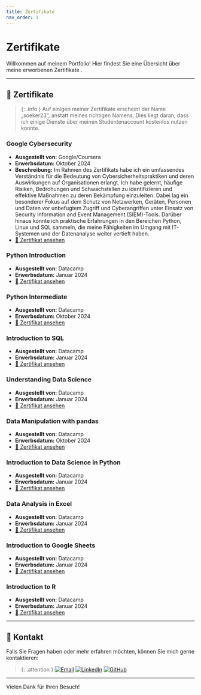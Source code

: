 ```yaml
---
title: Zertifikate
nav_order: 1
---
```


# Zertifikate

Willkommen auf meinem Portfolio! Hier findest Sie eine Übersicht über meine erworbenen Zertifikate .  

---

## 📜 Zertifikate



> {: .info }
Auf einigen meiner Zertifikate erscheint der Name „soeker23“, anstatt meines richtigen Namens. Dies liegt daran, dass ich einige Dienste über meinen Studentenaccount kostenlos nutzen konnte.

### Google Cybersecurity 
- **Ausgestellt von:** Google/Coursera  
- **Erwerbsdatum:** Oktober 2024  
- **Beschreibung:** 
  Im Rahmen des Zertifikats habe ich ein umfassendes Verständnis für die Bedeutung von Cybersicherheitspraktiken und deren Auswirkungen auf Organisationen erlangt. Ich habe gelernt, häufige Risiken, Bedrohungen und Schwachstellen zu identifizieren und effektive Maßnahmen zu deren Bekämpfung einzuleiten. Dabei lag ein besonderer Fokus auf dem Schutz von Netzwerken, Geräten, Personen und Daten vor unbefugtem Zugriff und Cyberangriffen unter Einsatz von Security Information and Event Management (SIEM)-Tools. Darüber hinaus konnte ich praktische Erfahrungen in den Bereichen Python, Linux und SQL sammeln, die meine Fähigkeiten im Umgang mit IT-Systemen und der Datenanalyse weiter vertieft haben.  
- [📄 Zertifikat ansehen](https://github.com/Emircan1122/Portfolio/blob/main/Coursera%20Google%20Cybersecurity.pdf)



### Python Introduction
- **Ausgestellt von:** Datacamp  
- **Erwerbsdatum:** Januar 2024  
- [📄 Zertifikat ansehen](https://github.com/Emircan1122/Portfolio/blob/main/certificate%20Introduction%20to%20Python.pdf)


### Python Intermediate
- **Ausgestellt von:** Datacamp  
- **Erwerbsdatum:** Oktober 2024  
- [📄 Zertifikat ansehen](https://github.com/Emircan1122/Portfolio/blob/main/certificate%20Intermediate%20Python.pdf)


### Introduction to SQL
- **Ausgestellt von:** Datacamp  
- **Erwerbsdatum:** Januar 2024  
- [📄 Zertifikat ansehen](https://github.com/Emircan1122/Portfolio/blob/main/certificate%20Introduction%20to%20SQL.pdf)


### Understanding Data Science
- **Ausgestellt von:** Datacamp  
- **Erwerbsdatum:** Januar 2024  
- [📄 Zertifikat ansehen](https://github.com/Emircan1122/Portfolio/blob/main/certificate%20Understanding%20Data%20Science.pdf)


### Data Manipulation with pandas
- **Ausgestellt von:** Datacamp  
- **Erwerbsdatum:** Oktober 2024  
- [📄 Zertifikat ansehen](https://github.com/Emircan1122/Portfolio/blob/main/certificate%20Data%20Manipulation%20with%20pandas.pdf)


### Introduction to Data Science in Python
- **Ausgestellt von:** Datacamp  
- **Erwerbsdatum:** Januar 2024  
- [📄 Zertifikat ansehen](https://github.com/Emircan1122/Portfolio/blob/main/certificate%20Introduction%20to%20Data%20Science&20in%20Python.pdf)


### Data Analysis in Excel
- **Ausgestellt von:** Datacamp  
- **Erwerbsdatum:** Januar 2024  
- [📄 Zertifikat ansehen](https://github.com/Emircan1122/Portfolio/blob/main/certificate%20Data%20Analysis%20in%20Excel.pdf)


### Introduction to Google Sheets
- **Ausgestellt von:** Datacamp  
- **Erwerbsdatum:** Januar 2024  
- [📄 Zertifikat ansehen](https://github.com/Emircan1122/Portfolio/blob/main/certificate%20Introduction%20to%20Google%20Sheets.pdf)


### Introduction to R
- **Ausgestellt von:** Datacamp  
- **Erwerbsdatum:** Januar 2024  
- [📄 Zertifikat ansehen](https://github.com/Emircan1122/Portfolio/blob/main/certificate%20Introduction%20to%20R.pdf)

---

## 📧 Kontakt
Falls Sie Fragen haben oder mehr erfahren möchten, können Sie mich gerne kontaktieren:
 
> {: .attention }
[![Email](https://img.shields.io/badge/-aniloeker@hotmail.com-EA4335?style=for-the-badge&logo=gmail&logoColor=white)](mailto:aniloeker@hotmail.com)
[![LinkedIn](https://img.shields.io/badge/-Anil%20Emircan%20Öker-0A66C2?style=for-the-badge&logo=linkedin&logoColor=white)](https://www.linkedin.com/in/anil-emircan-öker-a2878430a)
[![GitHub](https://img.shields.io/badge/-@Emircan1122-181717?style=for-the-badge&logo=github&logoColor=white)](https://github.com/Emircan1122)

--- 

Vielen Dank für Ihren Besuch!